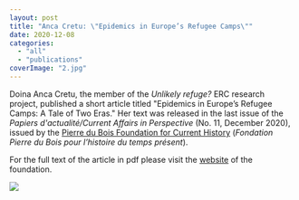 ```yaml
---
layout: post
title: "Anca Cretu: \"Epidemics in Europe’s Refugee Camps\""
date: 2020-12-08
categories: 
  - "all"
  - "publications"
coverImage: "2.jpg"
---
```


Doina Anca Cretu, the member of the _Unlikely refuge?_ ERC research project, published a short article titled "Epidemics in Europe’s Refugee Camps: A Tale of Two Eras." Her text was released in the last issue of the _Papiers d'actualité/Current Affairs in Perspective_ (No. 11, December 2020), issued by the [Pierre du Bois Foundation for Current History](http://www.fondation-pierredubois.ch/) (_Fondation Pierre du Bois pour l’histoire du temps présent_).

For the full text of the article in pdf please visit the [website](http://www.fondation-pierredubois.ch/wp-content/uploads/2020/12/2020-no11-Cretu-5.pdf) of the foundation.

![](../../../../assets/images/2-1024x536.jpg)
